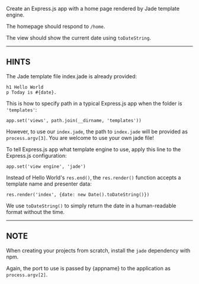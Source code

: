Create an Express.js app with a home page rendered by Jade template engine.

The homepage should respond to `/home`.

The view should show the current date using `toDateString`.

-----------------------------

## HINTS

The Jade template file index.jade is already provided:

```
h1 Hello World
p Today is #{date}.
```

This is how to specify path in a typical Express.js app when the folder is
`'templates'`:

```
app.set('views', path.join(__dirname, 'templates'))
```

However, to use our `index.jade`, the path to `index.jade` will be provided as
`process.argv[3]`.  You are welcome to use your own jade file!

To tell Express.js app what template engine to use, apply this line to the
Express.js configuration:

```
app.set('view engine', 'jade')
```

Instead of Hello World's `res.end()`, the `res.render()` function accepts
a template name and presenter data:

```
res.render('index', {date: new Date().toDateString()})
```

We use `toDateString()` to simply return the date in a human-readable format
without the time.

--------------------------------

## NOTE

When creating your projects from scratch, install the `jade` dependency with npm.

Again, the port to use is passed by {appname} to the application as `process.argv[2]`.